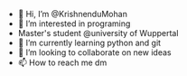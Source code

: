 - 👋 Hi, I’m @KrishnenduMohan
- 👀 I’m interested in programing
- Master's student @university of Wuppertal
- 🌱 I’m currently learning python and git
- 💞️ I’m looking to collaborate on new ideas
- 📫 How to reach me dm

<!---
KrishnenduMohan/KrishnenduMohan is a ✨ special ✨ repository because its `README.md` (this file) appears on your GitHub profile.
You can click the Preview link to take a look at your changes.
--->
